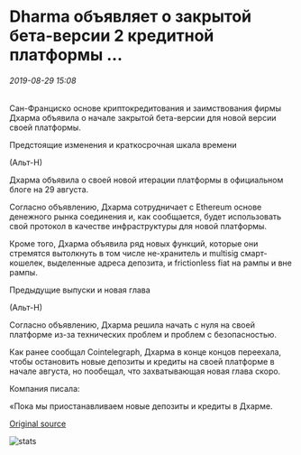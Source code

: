 # Dharma объявляет о закрытой бета-версии 2 кредитной платформы ...

###### 2019-08-29 15:08

Сан-Франциско основе криптокредитования и заимствования фирмы Дхарма объявила о начале закрытой бета-версии для новой версии своей платформы.

Предстоящие изменения и краткосрочная шкала времени

(Альт-Н)

Дхарма объявила о своей новой итерации платформы в официальном блоге на 29 августа.

Согласно объявлению, Дхарма сотрудничает с Ethereum основе денежного рынка соединения и, как сообщается, будет использовать свой протокол в качестве инфраструктуры для новой платформы.

Кроме того, Дхарма объявила ряд новых функций, которые они стремятся вытолкнуть в том числе не-хранитель и multisig смарт-кошелек, выделенные адреса депозита, и frictionless fiat на рампы и вне рампы.

Предыдущие выпуски и новая глава

(Альт-Н)

Согласно объявлению, Дхарма решила начать с нуля на своей платформе из-за технических проблем и проблем с безопасностью.

Как ранее сообщал Cointelegraph, Дхарма в конце концов переехала, чтобы остановить новые депозиты и кредиты на своей платформе в начале августа, но пообещал, что захватывающая новая глава скоро.

Компания писала:

«Пока мы приостанавливаем новые депозиты и кредиты в Дхарме.

[Original source](https://cointelegraph.com/news/dharma-announces-closed-beta-for-version-2-of-lending-platform)

![stats](https://c.statcounter.com/11760860/0/a89fa40b/1/ "stats")